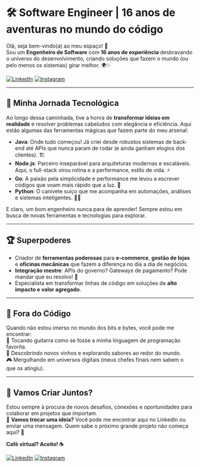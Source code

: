 # 🛠️ Software Engineer | 16 anos de aventuras no mundo do código

Olá, seja bem-vindo(a) ao meu espaço! 👋  
Sou um **Engenheiro de Software** com **16 anos de experiência** desbravando o universo do desenvolvimento, criando soluções que fazem o mundo (ou pelo menos os sistemas) girar melhor. 🌍✨

[![LinkedIn](https://img.shields.io/badge/LinkedIn-0077B5?style=for-the-badge&logo=linkedin&logoColor=white)](https://www.linkedin.com/in/kelsonpalharini) [![Instagram](https://img.shields.io/badge/Instagram-E4405F?style=for-the-badge&logo=instagram&logoColor=white)](https://www.instagram.com/kelsonpalharini)

---

## 🚀 Minha Jornada Tecnológica
Ao longo dessa caminhada, tive a honra de **transformar ideias em realidade** e resolver problemas cabeludos com elegância e eficiência. Aqui estão algumas das ferramentas mágicas que fazem parte do meu arsenal:

- **Java**: Onde tudo começou! Já criei desde robustos sistemas de back-end até APIs que nunca param de rodar (e ainda ganham elogios dos clientes). 🏗️  
- **Node.js**: Parceiro inseparável para arquiteturas modernas e escaláveis. Aqui, o full-stack virou rotina e a performance, estilo de vida. ⚡  
- **Go**: A paixão pela simplicidade e performance me levou a escrever códigos que voam mais rápido que a luz. 🚀  
- **Python**: O canivete suíço que me acompanha em automações, análises e sistemas inteligentes. 🐍✨  

E claro, um bom engenheiro nunca para de aprender! Sempre estou em busca de novas ferramentas e tecnologias para explorar.

---

## 🏆 Superpoderes
- Criador de **ferramentas poderosas** para **e-commerce**, **gestão de lojas** e **oficinas mecânicas** que fazem a diferença no dia a dia de negócios.  
- **Integração mestre**: APIs do governo? Gateways de pagamento? Pode mandar que eu resolvo! 🔗  
- Especialista em transformar linhas de código em soluções de **alto impacto e valor agregado**.  

---

## 🎸 Fora do Código
Quando não estou imerso no mundo dos bits e bytes, você pode me encontrar:  
🎸 Tocando guitarra como se fosse a minha linguagem de programação favorita.  
🍷 Descobrindo novos vinhos e explorando sabores ao redor do mundo.  
🎮 Mergulhando em universos digitais (meus chefes finais nem sabem o que os atingiu).  

---

## 🤝 Vamos Criar Juntos?
Estou sempre à procura de novos desafios, conexões e oportunidades para colaborar em projetos que importam.  
💬 **Vamos trocar uma ideia?** Você pode me encontrar aqui no LinkedIn ou enviar uma mensagem. Quem sabe o próximo grande projeto não começa aqui? 🚀

**Café virtual? Aceito! ☕**

[![LinkedIn](https://img.shields.io/badge/LinkedIn-0077B5?style=for-the-badge&logo=linkedin&logoColor=white)](https://www.linkedin.com/in/kelsonpalharini) [![Instagram](https://img.shields.io/badge/Instagram-E4405F?style=for-the-badge&logo=instagram&logoColor=white)](https://www.instagram.com/kelsonpalharini)

